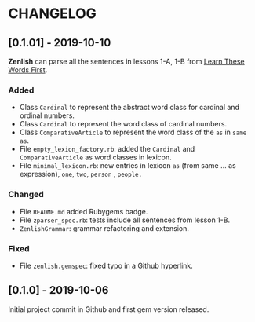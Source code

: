 # CHANGELOG

## [0.1.01] - 2019-10-10
__Zenlish__ can parse all the sentences in lessons 1-A, 1-B from [Learn These Words First](http://learnthesewordsfirst.com/).

### Added
- Class `Cardinal` to represent the abstract word class for cardinal and ordinal numbers.
- Class `Cardinal` to represent the word class of cardinal numbers.
- Class `ComparativeArticle` to represent the word class of the `as` in `same as`.
- File `empty_lexion_factory.rb`: added the `Cardinal` and `ComparativeArticle` as word classes in lexicon.
- File `minimal_lexicon.rb`: new entries in lexicon `as` (from same ... as expression),
`one`, `two`, `person` , `people.`


### Changed
- File `README.md` added Rubygems badge.
- File `zparser_spec.rb`: tests include all sentences from lesson 1-B.
- `ZenlishGrammar`: grammar refactoring and extension.


### Fixed
- File `zenlish.gemspec`: fixed typo in a Github hyperlink.

## [0.1.0] - 2019-10-06
Initial project commit in Github and first gem version released.
